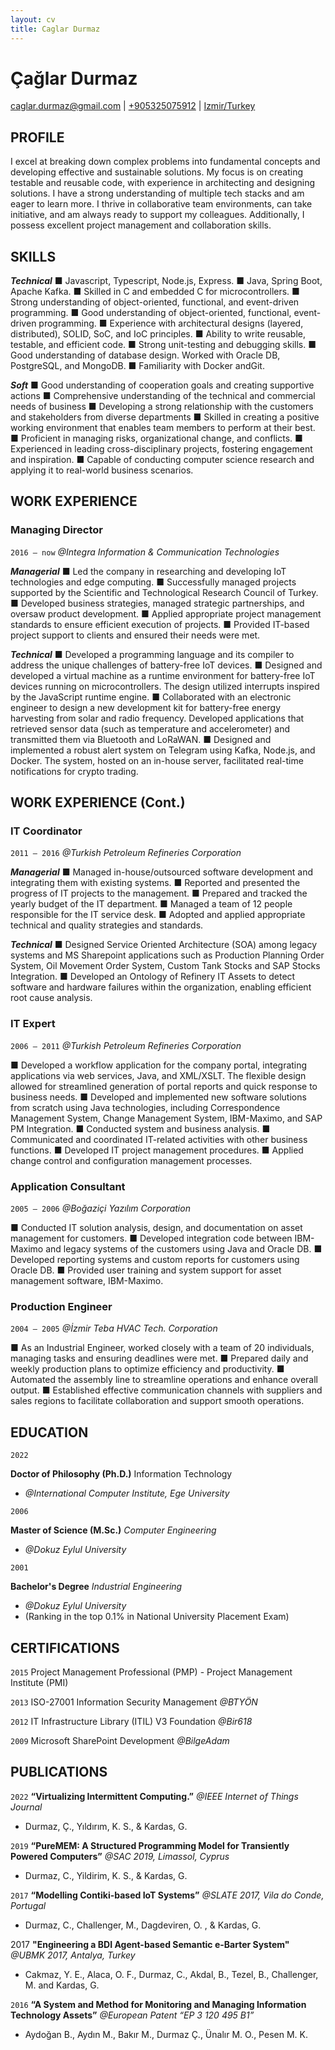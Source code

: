 ```yaml
---
layout: cv
title: Caglar Durmaz
---
```

# Çağlar Durmaz <!--<span style="font-size:70%;">PhD, PMP<span>-->
<div id="webaddress">
<a href="caglar.durmaz@gmail.com">caglar.durmaz@gmail.com</a>
| <a href="+905325075912">+905325075912</a>
| <a href="https://en.wikipedia.org/wiki/%c4%b0zmir">Izmir/Turkey</a>
</div>

## PROFILE
I excel at breaking down complex problems into fundamental concepts and developing effective and sustainable solutions. My focus is on creating testable and reusable code, with experience in architecting and designing solutions. I have a strong understanding of multiple tech stacks and am eager to learn more. I thrive in collaborative team environments, can take initiative, and am always ready to support my colleagues. Additionally, I possess excellent project management and collaboration skills.

<!--Able to break down complex problems into their fundamental concepts and reassemble them into effective and long-lasting solutions, with a focus on creating testable and reusable code. Has experience in architecting and designing solutions. Experienced in multiple tech stacks and enthusiastic to learn more. Works well in a team, can also take initiative, and is eager to support colleagues. Project Management and Collaboration Skills-->

## SKILLS 

***Technical***
■ Javascript, Typescript, Node.js, Express.
■ Java, Spring Boot, Apache Kafka.
■ Skilled in C and embedded C for microcontrollers.
■ Strong understanding of object-oriented, functional, and event-driven programming.
■ Good understanding of object-oriented, functional, event-driven programming.
■ Experience with architectural designs (layered, distributed), SOLID, SoC, and IoC principles.
■ Ability to write reusable, testable, and efficient code.
■ Strong unit-testing and debugging skills.
■ Good understanding of database design. Worked with Oracle DB, PostgreSQL, and MongoDB.
■ Familiarity with Docker andGit.
<!--■ Agile methodologies, Scrum.-->

***Soft***
■ Good understanding of cooperation goals and creating supportive actions
■ Comprehensive understanding of the technical and commercial needs of business
■ Developing a strong relationship with the customers and stakeholders from diverse departments
■ Skilled in creating a positive working environment that enables team members to perform at their best.
■ Proficient in managing risks, organizational change, and conflicts.
■ Experienced in leading cross-disciplinary projects, fostering engagement and inspiration.
■ Capable of conducting computer science research and applying it to real-world business scenarios.


<!-- https://www.symbolspy.com/dot-symbol.html -->
## WORK EXPERIENCE

<!-- `2016 – now` -->
<!-- __Managing Director (Founder of the Start-Up)__ _@Integra ICT_ -->
### Managing Director 
`2016 – now`
_@Integra Information & Communication Technologies_ 

***Managerial***
■ Led the company in researching and developing IoT technologies and edge computing.
■ Successfully managed projects supported by the Scientific and Technological Research Council of Turkey.
■ Developed business strategies, managed strategic partnerships, and oversaw product development.
■ Applied appropriate project management standards to ensure efficient execution of projects.
■ Provided IT-based project support to clients and ensured their needs were met.

***Technical***
■ Developed a programming language and its compiler to address the unique challenges of battery-free IoT devices.
■ Designed and developed a virtual machine as a runtime environment for battery-free IoT devices running on microcontrollers. The design utilized interrupts inspired by the JavaScript runtime engine.
■ Collaborated with an electronic engineer to design a new development kit for battery-free energy harvesting from solar and radio frequency. Developed applications that retrieved sensor data (such as temperature and accelerometer) and transmitted them via Bluetooth and LoRaWAN.
■ Designed and implemented a robust alert system on Telegram using Kafka, Node.js, and Docker. The system, hosted on an in-house server, facilitated real-time notifications for crypto trading.

## WORK EXPERIENCE (Cont.)
### IT Coordinator 
`2011 – 2016`
_@Turkish Petroleum Refineries Corporation_

***Managerial***
■ Managed in-house/outsourced software development and integrating them with existing systems.
■ Reported and presented the progress of IT projects to the management.
■ Prepared and tracked the yearly budget of the IT department.
■ Managed a team of 12 people responsible for the IT service desk.
■ Adopted and applied appropriate technical and quality strategies and standards.

***Technical***
■ Designed Service Oriented Architecture (SOA) among legacy systems and MS Sharepoint applications such as Production Planning Order System, Oil Movement Order System, Custom Tank Stocks and SAP Stocks Integration.
■ Developed an Ontology of Refinery IT Assets to detect software and hardware failures within the organization, enabling efficient root cause analysis.

### IT Expert 
`2006 – 2011`
_@Turkish Petroleum Refineries Corporation_

■ Developed a workflow application for the company portal, integrating applications via web services, Java, and XML/XSLT. The flexible design allowed for streamlined generation of portal reports and quick response to business needs.
■ Developed and implemented new software solutions from scratch using Java technologies, including Correspondence Management System, Change Management System, IBM-Maximo, and SAP PM Integration.
■ Conducted system and business analysis.
■ Communicated and coordinated IT-related activities with other business functions.
■ Developed IT project management procedures.
■ Applied change control and configuration management processes.

### Application Consultant
`2005 – 2006`
_@Boğaziçi Yazılım Corporation_

■ Conducted IT solution analysis, design, and documentation on asset management for customers.
■ Developed integration code between IBM-Maximo and legacy systems of the customers using Java and Oracle DB.
■ Developed reporting systems and custom reports for customers using Oracle DB.
■ Provided user training and system support for asset management software, IBM-Maximo.

### Production Engineer
`2004 – 2005`
_@İzmir Teba HVAC Tech. Corporation_

■ As an Industrial Engineer, worked closely with a team of 20 individuals, managing tasks and ensuring deadlines were met.
■ Prepared daily and weekly production plans to optimize efficiency and productivity.
■ Automated the assembly line to streamline operations and enhance overall output.
■ Established effective communication channels with suppliers and sales regions to facilitate collaboration and support smooth operations.

## EDUCATION
`2022`
<!-- `2015 – 2022` -->
__Doctor of Philosophy (Ph.D.)__ Information Technology
- _@International Computer Institute, Ege University_

`2006`	
<!-- `2001 – 2006`	 -->
__Master of Science (M.Sc.)__ _Computer Engineering_
- _@Dokuz Eylul University_

`2001`
<!-- `1997 – 2001` -->
__Bachelor's Degree__ _Industrial Engineering_ 
- _@Dokuz Eylul University_ 
- (Ranking in the top 0.1% <!--among 1.5 million students--> in National University Placement Exam)

## CERTIFICATIONS
`2015`
Project Management Professional (PMP) - Project Management Institute (PMI)

`2013`
ISO-27001 Information Security Management _@BTYÖN_

`2012`
IT Infrastructure Library (ITIL) V3 Foundation  _@Bir618_

`2009`
Microsoft SharePoint Development _@BilgeAdam_

## PUBLICATIONS
`2022`
__“Virtualizing Intermittent Computing.”__
_@IEEE Internet of Things Journal_
- Durmaz, Ç., Yıldırım, K. S., & Kardas, G.
<!-- - DOI: 10.1109/JIOT.2022.3176587. -->

`2019`
__“PureMEM: A Structured Programming Model for Transiently Powered Computers”__
_@SAC 2019, Limassol, Cyprus_ 
- Durmaz, C., Yildirim, K. S., & Kardas, G.
<!-- DOI:10.1145/3297280.3299739 -->

`2017` 
__“Modelling Contiki-based IoT Systems”__ 
_@SLATE 2017, Vila do Conde, Portugal_
- Durmaz, C., Challenger, M., Dagdeviren, O. , & Kardas, G. 
<!-- DOI: 10.4230/OASIcs.SLATE.2017.5. -->

2017
__"Engineering a BDI Agent-based Semantic e-Barter System" __
_@UBMK 2017, Antalya, Turkey_
- Cakmaz, Y. E., Alaca, O. F., Durmaz, C., Akdal, B., Tezel, B., Challenger, M. and Kardas, G.

`2016`
__“A System and Method for Monitoring and Managing Information Technology Assets”__ _@European Patent “EP 3 120 495 B1”_
- Aydoğan B., Aydın M., Bakır M., Durmaz Ç., Ünalır M. O., Pesen M. K. 

<!--
## ACHIEVEMENTS

Acceptance from IEEE IoT Journal with a high impact factor for the paper introducing a novel solution for energy harvesting battery-free IoT devices.

Completion of numerous award-winning software projects at TUPRAS
- _Project Management System, Production Planning Order System, Oil Movement Order System, Correspondence Management System, Change Management System, Ontology of Refinery IT Assets, Custom Tank Stocks and SAP Stocks Integration, IBM-Maximo and SAP PM Integration._

Co-inventor of Patent “EP 3 120 495 B1” - “A System and Method for Monitoring and Managing Information Technology Assets” 
-->

<!--
## PERSONAL SKILLS
Good understanding of cooperation goals and creating supportive projects

Comprehensive understanding of technical and commercial needs of projects

Identifying opportunities and filling the gaps between the components using generic and ad hoc methods

Ensuring a good working environment for all members of the team to perform at their bests

Managing project risks and conflict management

Developing a strong relationship with the customers and stakeholders from diverse departments

Leading cross-discipline projects, building engagement and inspiration

Conducting computer science research, applying the research to business and commercial objectives

Managing resistance to organizational change
-->
<!--
### Specialized in

Laws of motion, gravitation, minting coins, disliking [Robert Hooke](http://en.wikipedia.org/wiki/Robert_Hooke)


### Research interests

Cooling, power series, optics, alchemy, planetary motions, apples.


### Patents

`2012`
Infinitesimal calculus for solutions to physics problems, [SMBC](http://www.techdirt.com/articles/20121011/09312820678/if-patents-had-been-around-time-newton.shtml) patent 001
-->

<!-- ### Footer

Last updated: May 2013 -->

